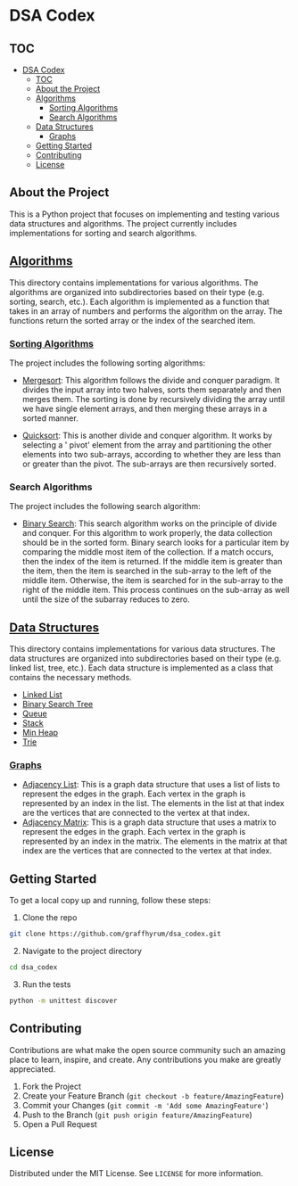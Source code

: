 # DSA Codex

## TOC

- [DSA Codex](#dsa-codex)
  - [TOC](#toc)
  - [About the Project](#about-the-project)
  - [Algorithms](#algorithms)
    - [Sorting Algorithms](#sorting-algorithms)
    - [Search Algorithms](#search-algorithms)
  - [Data Structures](#data-structures)
    - [Graphs](#graphs)
  - [Getting Started](#getting-started)
  - [Contributing](#contributing)
  - [License](#license)

## About the Project

This is a Python project that focuses on implementing and testing various data structures and algorithms. The project
currently includes implementations for sorting and search algorithms.

## [Algorithms](./algorithms)

This directory contains implementations for various algorithms. The algorithms are organized into subdirectories based
on their type (e.g. sorting, search, etc.). Each algorithm is implemented as a function that takes in an array of
numbers and performs the algorithm on the array. The functions return the sorted array or the index of the searched
item.

### [Sorting Algorithms](./algorithms/sort)

The project includes the following sorting algorithms:

- [Mergesort](./algorithms/sort/mergesort.py): This algorithm follows the divide and conquer paradigm. It divides the
  input array into two halves, sorts
  them separately and then merges them. The sorting is done by recursively dividing the array until we have single
  element arrays, and then merging these arrays in a sorted manner.

- [Quicksort](./algorithms/sort/quicksort.py): This is another divide and conquer algorithm. It works by selecting a '
  pivot' element from the array and
  partitioning the other elements into two sub-arrays, according to whether they are less than or greater than the
  pivot. The sub-arrays are then recursively sorted.

### Search Algorithms

The project includes the following search algorithm:

- [Binary Search](./algorithms/search/binary.py): This search algorithm works on the principle of divide and conquer.
  For this algorithm to work
  properly, the data collection should be in the sorted form. Binary search looks for a particular item by comparing the
  middle most item of the collection. If a match occurs, then the index of the item is returned. If the middle item is
  greater than the item, then the item is searched in the sub-array to the left of the middle item. Otherwise, the item
  is searched for in the sub-array to the right of the middle item. This process continues on the sub-array as well
  until the size of the subarray reduces to zero.

## [Data Structures](./data_structures)

This directory contains implementations for various data structures. The data structures are organized into
subdirectories based on their type (e.g. linked list, tree, etc.). Each data structure is implemented as a class that
contains the necessary methods.

- [Linked List](./data_structures/linked_list.py)
- [Binary Search Tree](./data_structures/binary_search_tree.py)
- [Queue](./data_structures/queue.py)
- [Stack](./data_structures/stack.py)
- [Min Heap](./data_structures/minheap.py)
- [Trie](./data_structures/trie.py)

### [Graphs](./data_structures/graphs)

- [Adjacency List](./data_structures/graphs/graph_adjacency_list_weighed.py): This is a graph data structure that uses a list of
  lists to represent the edges in the graph. Each vertex in the graph is represented by an index in the list. The
  elements in the list at that index are the vertices that are connected to the vertex at that index.
- [Adjacency Matrix](./data_structures/graphs/graph_adjacency_matrix_weighted.py): This is a graph data structure that uses a matrix
  to represent the edges in the graph. Each vertex in the graph is represented by an index in the matrix. The elements
  in the matrix at that index are the vertices that are connected to the vertex at that index.



## Getting Started

To get a local copy up and running, follow these steps:

1. Clone the repo

```bash
git clone https://github.com/graffhyrum/dsa_codex.git
```

2. Navigate to the project directory

```bash
cd dsa_codex
```

3. Run the tests

```bash
python -m unittest discover
```

## Contributing

Contributions are what make the open source community such an amazing place to learn, inspire, and create. Any
contributions you make are greatly appreciated.

1. Fork the Project
2. Create your Feature Branch (`git checkout -b feature/AmazingFeature`)
3. Commit your Changes (`git commit -m 'Add some AmazingFeature'`)
4. Push to the Branch (`git push origin feature/AmazingFeature`)
5. Open a Pull Request

## License

Distributed under the MIT License. See `LICENSE` for more information.
